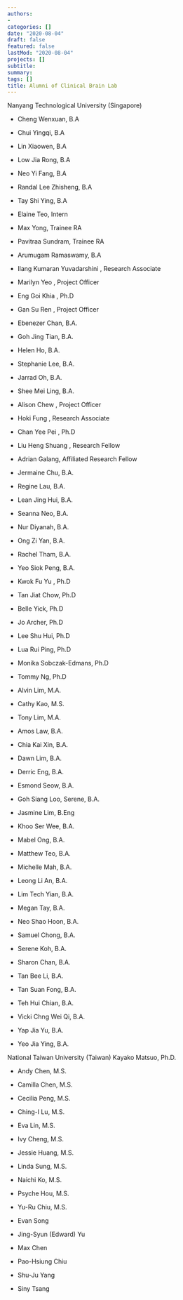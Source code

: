 ```yaml
---
authors:
- 
categories: []
date: "2020-08-04"
draft: false
featured: false
lastMod: "2020-08-04"
projects: []
subtitle: 
summary: 
tags: []
title: Alumni of Clinical Brain Lab
---
```




Nanyang Technological University
(Singapore)

- Cheng Wenxuan, B.A

- Chui Yingqi, B.A

- Lin Xiaowen, B.A

- Low Jia Rong, B.A

- Neo Yi Fang, B.A

- Randal Lee Zhisheng, B.A

- Tay Shi Ying, B.A

- Elaine Teo, Intern

- Max Yong, Trainee RA

- Pavitraa Sundram, Trainee RA

- Arumugam Ramaswamy, B.A

- Ilang Kumaran Yuvadarshini , Research Associate

- Marilyn Yeo , Project Officer

- Eng Goi Khia , Ph.D

- Gan Su Ren , Project Officer

- Ebenezer Chan, B.A.

- Goh Jing Tian, B.A.

- Helen Ho, B.A.

- Stephanie Lee, B.A.

- Jarrad Oh, B.A.

- Shee Mei Ling, B.A.

- Alison Chew , Project Officer

- Hoki Fung , Research Associate

- Chan Yee Pei , Ph.D

- Liu Heng Shuang , Research Fellow

- Adrian Galang, Affiliated Research Fellow

- Jermaine Chu, B.A.

- Regine Lau, B.A.

- Lean Jing Hui, B.A.

- Seanna Neo, B.A.

- Nur Diyanah, B.A.

- Ong Zi Yan, B.A.

- Rachel Tham, B.A.

- Yeo Siok Peng, B.A.

- Kwok Fu Yu , Ph.D

- Tan Jiat Chow, Ph.D

- Belle Yick, Ph.D

- Jo Archer, Ph.D

- Lee Shu Hui, Ph.D

- Lua Rui Ping, Ph.D

- Monika Sobczak-Edmans, Ph.D

- Tommy Ng, Ph.D

- Alvin Lim, M.A.

- Cathy Kao, M.S.

- Tony Lim, M.A.

- Amos Law, B.A.

- Chia Kai Xin, B.A.

- Dawn Lim, B.A.

- Derric Eng, B.A.

- Esmond Seow, B.A.

- Goh Siang Loo, Serene, B.A.

- Jasmine Lim, B.Eng

- Khoo Ser Wee, B.A.

- Mabel Ong, B.A.

- Matthew Teo, B.A.

- Michelle Mah, B.A.

- Leong Li An, B.A.

- Lim Tech Yian, B.A.

- Megan Tay, B.A.

- Neo Shao Hoon, B.A.

- Samuel Chong, B.A.

- Serene Koh, B.A.

- Sharon Chan, B.A.

- Tan Bee Li, B.A.

- Tan Suan Fong, B.A.

- Teh Hui Chian, B.A.

- Vicki Chng Wei Qi, B.A.

- Yap Jia Yu, B.A.

- Yeo Jia Ying, B.A.

National Taiwan University
(Taiwan)
Kayako Matsuo, Ph.D.

- Andy Chen, M.S.

- Camilla Chen, M.S.

- Cecilia Peng, M.S.

- Ching-I Lu, M.S.

- Eva Lin, M.S.

- Ivy Cheng, M.S.

- Jessie Huang, M.S.

- Linda Sung, M.S.

- Naichi Ko, M.S.

- Psyche Hou, M.S.

- Yu-Ru Chiu, M.S.

- Evan Song

- Jing-Syun (Edward) Yu

- Max Chen

- Pao-Hsiung Chiu

- Shu-Ju Yang

- Siny Tsang